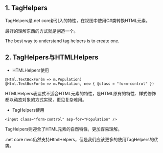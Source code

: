 ## 1. TagHelpers

TagHelpers是.net core新引入的特性，在视图中使用C\#类转换HTML元素。

最好的理解东西的方式就是创造一个。

The best way to understand tag helpers is to create one.

## 2. TagHelpers与HTMLHelpers

* HTMLHelpers使用

```
@Html.TextBoxFor(m => m.Population)
@Html.TextBoxFor(m => m.Population, new { @class = "form-control" })
```

HTMLHelpers表达式不适合HTML元素的特性，是HTML原有的特性、样式修饰都以动态对象的方式实现，更见复杂难用。

* TagHelpers使用

```
<input class="form-control" asp-for="Population" />
```

TagHelpers则迎合了HTML元素的自然特性，更加容易理解。

.net core mvc仍然支持HtmlHelpers，但是我们应该更多的使用TagHelpers的优势。


